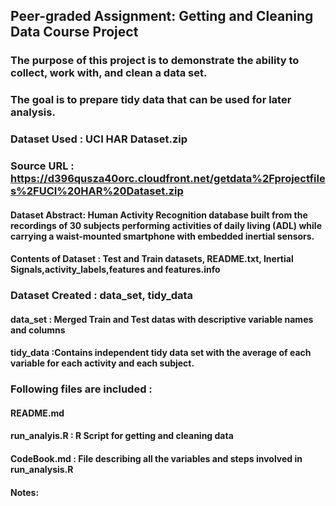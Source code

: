 ## Peer-graded Assignment: Getting and Cleaning Data Course Project
### The purpose of this project is to demonstrate the ability to collect, work with, and clean a data set. 
### The goal is to prepare tidy data that can be used for later analysis.

### Dataset Used : UCI HAR Dataset.zip
### Source URL : https://d396qusza40orc.cloudfront.net/getdata%2Fprojectfiles%2FUCI%20HAR%20Dataset.zip
#### Dataset Abstract: Human Activity Recognition database built from the recordings of 30 subjects performing activities of daily living (ADL) while carrying a waist-mounted smartphone with embedded inertial sensors.
#### Contents of Dataset : 	Test and Train datasets, README.txt, Inertial Signals,activity_labels,features and features.info

### Dataset Created : data_set, tidy_data
#### data_set : Merged Train and Test datas with descriptive variable names and columns
#### tidy_data :Contains independent tidy data set with the average of each variable for each activity and each subject.


### Following files are included :
#### README.md
#### run_analyis.R : R Script for getting and cleaning data
#### CodeBook.md : File describing all the variables and steps involved in run_analysis.R

#### Notes:
